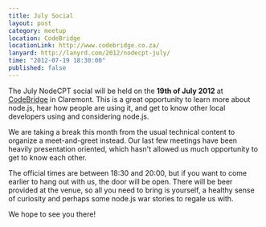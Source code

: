 ```yaml
---
title: July Social
layout: post
category: meetup
location: CodeBridge
locationLink: http://www.codebridge.co.za/
lanyard: http://lanyrd.com/2012/nodecpt-july/
time: "2012-07-19 18:30:00"
published: false
---
```

The July NodeCPT social will be held on the __19th of July 2012__ at [CodeBridge](http://www.codebridge.co.za/) in Claremont. This is a great opportunity to learn more about node.js, hear how people are using it, and get to know other local developers using and considering node.js.

We are taking a break this month from the usual technical content to organize a meet-and-greet instead. Our last few meetings have been heavily presentation oriented, which hasn't allowed us much opportunity to get to know each other.

The official times are between 18:30 and 20:00, but if you want to come earlier to hang out with us, the door will be open. There will be beer provided at the venue, so all you need to bring is yourself, a healthy sense of curiosity and perhaps some node.js war stories to regale us with.

We hope to see you there!